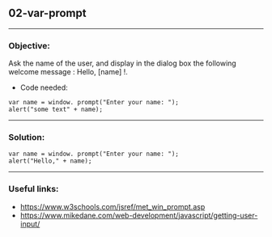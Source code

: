 ## 02-var-prompt

---
### Objective:
Ask the name of the user, and display in the dialog box the following welcome message : Hello, [name] !.
* Code needed:
````
var name = window. prompt("Enter your name: "); 
alert("some text" + name); 
````
---
### Solution:
````
var name = window. prompt("Enter your name: ");
alert("Hello," + name);
````
---
### Useful links:
* https://www.w3schools.com/jsref/met_win_prompt.asp
* https://www.mikedane.com/web-development/javascript/getting-user-input/